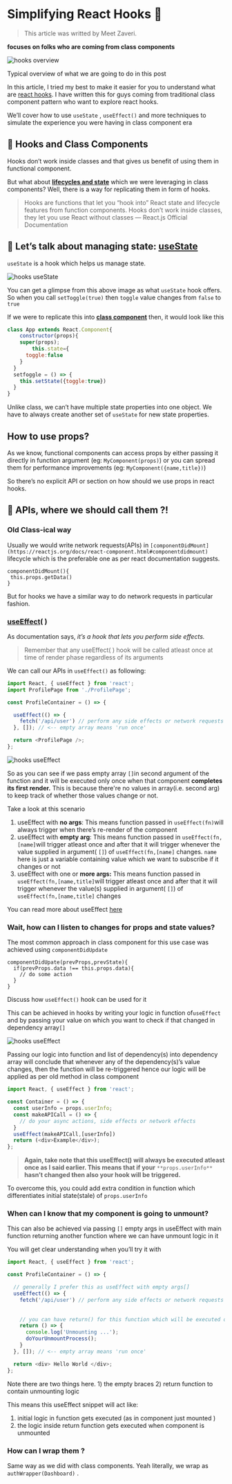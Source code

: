 # Simplifying React Hooks 🔆

> This article was writted by Meet Zaveri.

**focuses on folks who are coming from class components**

![hooks overview](./Images_docs/hooks_overview.png)

Typical overview of what we are going to do in this post

In this article, I tried my best to make it easier for you to understand what are [react hooks](https://reactjs.org/docs/hooks-intro.html). I have written this for guys coming from traditional class component pattern who want to explore react hooks.

We’ll cover how to use `useState` , `useEffect()` and more techniques to simulate the experience you were having in class component era

## 🎣 Hooks and Class Components

Hooks don’t work inside classes and that gives us benefit of using them in functional component.

But what about [**lifecycles and state**](https://reactjs.org/docs/state-and-lifecycle.html) which we were leveraging in class components? Well, there is a way for replicating them in form of hooks.

> Hooks are functions that let you “hook into” React state and lifecycle  features from function components. Hooks don’t work inside classes, they let you use React without classes — React.js Official Documentation

## 🌟 Let’s talk about managing state: [useState](https://reactjs.org/docs/hooks-reference.html#usestate)

`useState` is a hook which helps us manage state.

![hooks useState](./images_docs/hooks_useState.png)

You can get a glimpse from this above image as what `useState` hook offers. So when you call `setToggle(true)` then `toggle` value changes from `false` to `true`

If we were to replicate this into [**class component**](https://reactjs.org/docs/components-and-props.html#function-and-class-components) then, it would look like this

```js
class App extends React.Component{
	constructor(props){ 
  	super(props); 
		this.state={
      toggle:false 
    }
  }
  setfoggle = () => {
    this.setState({toggle:true})
  }
}
```

Unlike class, we can’t have multiple state properties into one object. We have to always create another set of `useState` for new state properties.

## How to use props?

As we know, functional components can access props by either passing it directly in function argument (eg: `MyComponent(props)`) or you can spread them for performance improvements (eg: `MyComponent({name,title})`)

So there’s no explicit API or section on how should we use props in react hooks.

## 🔗 APIs, where we should call them ?!

### Old Class-ical way

Usually we would write network requests(APIs) in `[componentDidMount](https://reactjs.org/docs/react-component.html#componentdidmount)` lifecycle which is the preferable one as per react documentation suggests.

```
componentDidMount(){
 this.props.getData()
}
```

But for hooks we have a similar way to do network requests in particular fashion.

### [useEffect](https://reactjs.org/docs/hooks-reference.html#useeffect)( )

As documentation says, *it’s a hook that lets you perform side effects.*

> Remember that any useEffect( ) hook will be called atleast once at time of render phase regardless of its arguments

We can call our APIs in `useEffect()` as following:

```js
import React, { useEffect } from 'react';
import ProfilePage from './ProfilePage';

const ProfileContainer = () => {

  useEffect(() => {
    fetch('/api/user') // perform any side effects or network requests
  }, []); // <-- empty array means 'run once'

  return <ProfilePage />;
};
```

![hooks useEffect](./Images_docs/hooks_useEffect.png)

So as you can see if we pass empty array `[]`in second argument of the function and it will be executed only once when that component **completes its first render.** This is because there're no values in array(i.e. second arg) to keep track of whether those values change or not.

Take a look at this scenario

1. useEffect with **no args**: This means function passed in `useEffect(fn)`will always trigger when there’s re-render of the component
2. useEffect with **empty arg**: This means function passed in `useEffect(fn,[name]`will trigger atleast once and after that it will trigger whenever the value supplied in argument( `[]`) of `useEffect(fn,[name]` changes. `name` here is just a variable containing value which we want to subscribe if it changes or not
3. useEffect with one or **more args:** This means function passed in `useEffect(fn,[name,title]`will trigger atleast once and after that it will trigger whenever the value(s) supplied in argument( `[]`) of `useEffect(fn,[name,title]` changes

You can read more about useEffect [here](https://reactjs.org/docs/hooks-effect.html)

### Wait, how can I listen to changes for props and state values?

The most common approach in class component for this use case was achieved using `componentDidUpdate`

```
componentDidUpate(prevProps,prevState){
  if(prevProps.data !== this.props.data){
    // do some action
  }
}
```

Discuss how `useEffect()` hook can be used for it

This can be achieved in hooks by writing your logic in function of`useEffect` and by passing your value on which you want to check if that changed in dependency array`[]`

![hooks useEffect](./Images_docs/hooks_useEffect2.png)

Passing our logic into function and list of dependency(s) into dependency array will conclude that whenever any of the dependency(s)’s value changes,  then the function will be re-triggered hence our logic will be applied  as per old method in class component

```js
import React, { useEffect } from 'react';

const Container = () => {
  const userInfo = props.userInfo;
  const makeAPICall = () => {
    // do your async actions, side effects or network effects
  }
  useEffect(makeAPICall,[userInfo])
  return (<div>Example</div>);
};
```

> **Again, take note that this useEffect() will always be executed atleast once as I said earlier. This means that if your** `**props.userInfo**` **hasn’t changed then also your hook will be triggered.**

To overcome this, you could add extra condition in function which differentiates initial state(stale) of `props.userInfo`

### When can I know that my component is going to unmount?

This can also be achieved via passing `[]` empty args in useEffect with main function returning another function where we can have unmount logic in it

You will get clear understanding when you’ll try it with

```js
import React, { useEffect } from 'react';

const ProfileContainer = () => {

  // generally I prefer this as useEffect with empty args[]
  useEffect(() => {
    fetch('/api/user') // perform any side effects or network requests
    
    
    // you can have return() for this function which will be executed once component will unmount
    return () => {
      console.log('Unmounting ...');
      doYourUnmountProcess();
    }
  }, []); // <-- empty array means 'run once'

  return <div> Hello World </div>;
};
```

Note there are two things here. 1) the empty braces 2) return function to contain unmounting logic

This means this useEffect snippet will act like:

1. initial logic in function gets executed (as in component just mounted )
2. the logic inside return function gets executed when component is unmounted

### How can I wrap them ?

Same way as we did with class components. Yeah literally, we wrap as `authWrapper(Dashboard)` .
